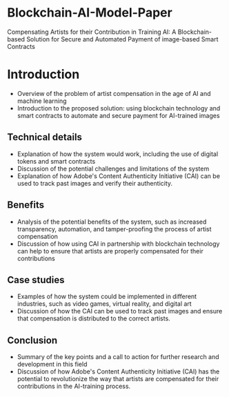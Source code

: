 # Blockchain-AI-Model-Paper
Compensating Artists for their Contribution in Training AI: A Blockchain-based Solution for Secure and Automated Payment of image-based Smart Contracts

# Introduction
- Overview of the problem of artist compensation in the age of AI and machine learning
- Introduction to the proposed solution: using blockchain technology and smart contracts to automate and secure payment for AI-trained images

## Technical details
- Explanation of how the system would work, including the use of digital tokens and smart contracts
- Discussion of the potential challenges and limitations of the system
- Explanation of how Adobe's Content Authenticity Initiative (CAI) can be used to track past images and verify their authenticity.

## Benefits 
- Analysis of the potential benefits of the system, such as increased transparency, automation, and tamper-proofing the process of artist compensation
- Discussion of how using CAI in partnership with blockchain technology can help to ensure that artists are properly compensated for their contributions

## Case studies 
- Examples of how the system could be implemented in different industries, such as video games, virtual reality, and digital art
- Discussion of how the CAI can be used to track past images and ensure that compensation is distributed to the correct artists.

## Conclusion
- Summary of the key points and a call to action for further research and development in this field
- Discussion of how Adobe's Content Authenticity Initiative (CAI) has the potential to revolutionize the way that artists are compensated for their contributions in the AI-training process.
